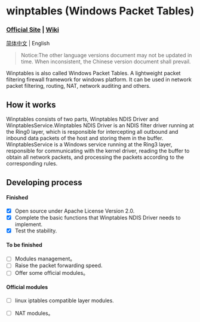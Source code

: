 # winptables (Windows Packet Tables)


### [Official Site](https://winptables.icseclab.org) | [Wiki](https://github.com/icSecLab/winptables/wiki)

[简体中文](./README.md) | English

> Notice:The other language versions document may not be updated in time. When inconsistent, the Chinese version document shall prevail. 

Winptables is also called Windows Packet Tables. A lightweight packet filtering firewall framework for windows platform. It can be used in network packet filtering, routing, NAT, network auditing and others.


## How it works

Winptables consists of two parts, Winptables NDIS Driver and WinptablesService.Winptables NDIS Driver is an NDIS filter driver running at the Ring0 layer, which is responsible for intercepting all outbound and inbound data packets of the host and storing them in the buffer. WinptablesService is a Windows service running at the Ring3 layer, responsible for communicating with the kernel driver, reading the buffer to obtain all network packets, and processing the packets according to the corresponding rules. 

## Developing process

#### Finished

- [x] Open source under Apache License Version 2.0.
- [x] Complete the basic functions that Winptables NDIS Driver needs to implement. 
- [x] Test the stability.

#### To be finished

- [ ] Modules management。
- [ ] Raise the packet forwarding speed.
- [ ] Offer some official modules。

#### Official modules

- [ ] linux iptables compatible layer modules. 
- [ ] NAT modules。

